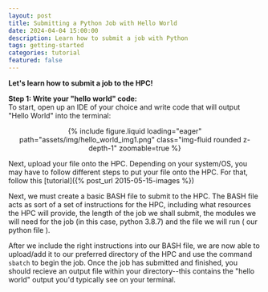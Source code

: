 ```yaml
---
layout: post
title: Submitting a Python Job with Hello World
date: 2024-04-04 15:00:00
description: Learn how to submit a job with Python
tags: getting-started
categories: tutorial
featured: false
---
```


<strong>Let's learn how to submit a job to the HPC!</strong>

<strong>Step 1: Write your "hello world" code:</strong>
<br/>
To start, open up an IDE of your choice and write code that will output "Hello World" into the terminal:


<div class="row mt-3">
    <center><div class="col-sm mt-3 mt-md-0">
        {% include figure.liquid loading="eager" path="assets/img/hello_world_img1.png" class="img-fluid rounded z-depth-1" zoomable=true %}
    </center>
    </div>


Next, upload your file onto the HPC. Depending on your system/OS, you may have to follow different steps to put your file onto the HPC. For that, follow this [tutorial]({% post_url 2015-05-15-images %})


Next, we must create a basic BASH file to submit to the HPC. The BASH file acts as sort of a set of instructions for the HPC, including what resources the HPC will provide, the length of the job we shall submit, the modules we will need for the job (in this case, python 3.8.7) and the file we will run ( our python file ).

After we include the right instructions into our BASH file, we are now able to upload/add it to our preferred directory of the HPC and use the command `sbatch` to begin the job. Once the job has submitted and finished, you should recieve an output file within your directory--this contains the "hello world" output you'd typically see on your terminal.

